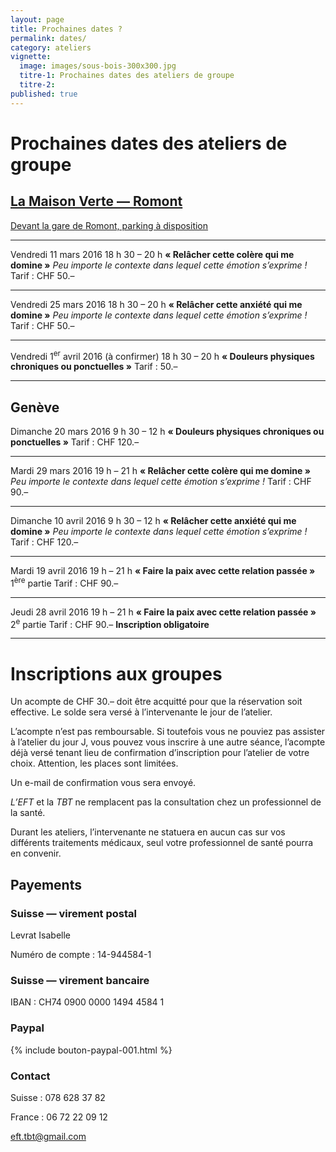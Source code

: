 ```yaml
---
layout: page
title: Prochaines dates ?
permalink: dates/
category: ateliers
vignette:
  image: images/sous-bois-300x300.jpg
  titre-1: Prochaines dates des ateliers de groupe
  titre-2:
published: true
---
```



# Prochaines dates des ateliers de groupe



## [La Maison Verte — Romont](http://maison-verte.ch/)

[Devant la gare de Romont, parking à disposition](https://goo.gl/maps/de1IP)


---

Vendredi 11 mars 2016
18 h 30 – 20 h
**« Relâcher cette colère qui me domine »**
*Peu importe le contexte dans lequel cette émotion s’exprime !*
Tarif : CHF 50.–

---


Vendredi 25 mars 2016
18 h 30 – 20 h
**« Relâcher cette anxiété qui me domine »**
*Peu importe le contexte dans lequel cette émotion s’exprime !*
Tarif : CHF 50.–

---

Vendredi 1<sup>er</sup> avril 2016 (à confirmer)
18 h 30 – 20 h
**« Douleurs physiques chroniques ou ponctuelles »**
Tarif : 50.–

---

## Genève

Dimanche 20 mars 2016
9 h 30 – 12 h
**« Douleurs physiques chroniques ou ponctuelles »**
Tarif : CHF 120.–

---

Mardi 29 mars 2016
19 h – 21 h
**« Relâcher cette colère qui me domine »**
*Peu importe le contexte dans lequel cette émotion s’exprime !*
Tarif : CHF 90.–

---

Dimanche 10 avril 2016
9 h 30 – 12 h
**« Relâcher cette anxiété qui me domine »**
*Peu importe le contexte dans lequel cette émotion s’exprime !*
Tarif : CHF 120.–

---

Mardi 19 avril 2016
19 h – 21 h
**« Faire la paix avec cette relation passée »**
1<sup>ère</sup> partie
Tarif : CHF 90.–

---

Jeudi 28 avril 2016
19 h – 21 h
**« Faire la paix avec cette relation passée »**
2<sup>e</sup> partie
Tarif : CHF 90.–
**Inscription obligatoire**

---


# Inscriptions aux groupes

Un acompte de CHF 30.– doit être acquitté pour que la réservation soit effective. Le solde sera versé à l’intervenante le jour de l’atelier.

L’acompte n’est pas remboursable. Si toutefois vous ne pouviez pas assister à l’atelier du jour J, vous pouvez vous inscrire à une autre séance, l’acompte déjà versé tenant lieu de confirmation d’inscription pour l’atelier de votre choix. Attention, les places sont limitées.

Un e-mail de confirmation vous sera envoyé.

*L’EFT* et la *TBT* ne remplacent pas la consultation chez un professionnel de la santé.

Durant les ateliers, l’intervenante ne statuera en aucun cas sur vos différents traitements médicaux, seul votre professionnel de santé pourra en convenir.



## Payements


### Suisse — virement postal

Levrat Isabelle

Numéro de compte : 14-944584-1



### Suisse — virement bancaire

IBAN : CH74 0900 0000 1494 4584 1


### Paypal

{% include bouton-paypal-001.html %}


### Contact

<i class="fa fa-mobile"></i> Suisse : 078 628 37 82

<i class="fa fa-mobile"></i> France : 06 72 22 09 12

<eft.tbt@gmail.com>


<!--

PROCÉDURE DE CRÉATION DES BOUTONS PAYPAL
https://developer.paypal.com/docs/integration/web/

LIEN DIRECT
https://www.paypal.com/us/cgi-bin/webscr?cmd=_button-designer

-->


